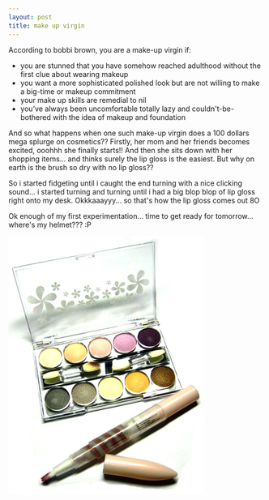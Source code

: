 ```yaml
---
layout: post
title: make up virgin
---
```


According to bobbi brown, you are a make-up virgin if:

- you are stunned that you have somehow reached adulthood without the first clue about wearing makeup
- you want a more sophisticated polished look but are not willing to make a big-time or makeup commitment
- your make up skills are remedial to nil
- you’ve always been uncomfortable totally lazy and couldn't-be-bothered with the idea of makeup and foundation

And so what happens when one such make-up virgin does a 100 dollars mega splurge on cosmetics?? Firstly, her mom and her friends becomes excited, ooohhh she finally starts!! And then she sits down with her shopping items... and thinks surely the lip gloss is the easiest. But why on earth is the brush so dry with no lip gloss??

So i started fidgeting until i caught the end turning with a nice clicking sound... i started turning and turning until i had a big blop blop of lip gloss right onto my desk. Okkkaaayyy... so that's how the lip gloss comes out 8O

Ok enough of my first experimentation... time to get ready for tomorrow... where's my helmet??? :P

![](/img/make_up_48750239874052834.jpg)
